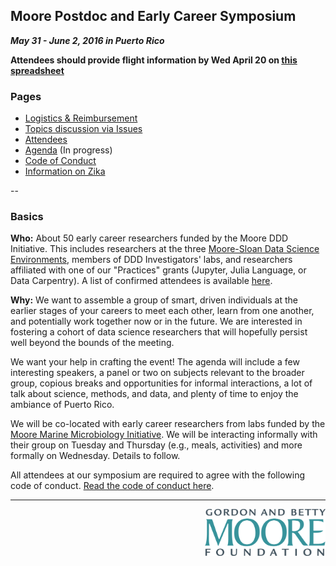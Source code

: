 ## Moore Postdoc and Early Career Symposium

**_May 31 - June 2, 2016 in Puerto Rico_**

**Attendees should provide flight information by Wed April 20 on [this spreadsheet](https://docs.google.com/spreadsheets/d/1le-bIvt5IEz0-VgrdsQ9QR6wj4zq0YQUzLR2wuQAqSE/edit)**

### Pages

- [Logistics & Reimbursement](https://github.com/DDD-Moore/early-career-puertorico/blob/master/logistics.md) 
- [Topics discussion via Issues](https://github.com/DDD-Moore/early-career-puertorico/issues)
- [Attendees](https://github.com/DDD-Moore/early-career-puertorico/blob/master/attendees.md)
- [Agenda](https://github.com/DDD-Moore/early-career-puertorico/blob/master/agenda.md) (In progress)
- [Code of Conduct](https://github.com/DDD-Moore/early-career-puertorico/blob/master/code-of-conduct.md)
- [Information on Zika](https://github.com/DDD-Moore/early-career-puertorico/blob/master/zika.md)

--
<!-- <a href="http://www.wyndhamriomar.com/"><img src="https://github.com/DDD-Moore/early-career-puertorico/raw/master/hotel.jpg" height="300"></a> -->

### Basics

**Who:** About 50 early career researchers funded by the Moore DDD Initiative. This includes researchers at the three [Moore-Sloan Data Science Environments](http://msdse.org), members of DDD Investigators' labs, and researchers affiliated with one of our "Practices" grants (Jupyter, Julia Language, or Data Carpentry). A list of confirmed attendees is available [here](https://github.com/DDD-Moore/early-career-puertorico/blob/master/attendees.md).

**Why:** We want to assemble a group of smart, driven individuals at the earlier stages of your careers to meet each other, learn from one another, and potentially work together now or in the future. We are interested in fostering a cohort of data science researchers that will hopefully persist well beyond the bounds of the meeting. 

We want your help in crafting the event! The agenda will include a few interesting speakers, a panel or two on subjects relevant to the broader group, copious breaks and opportunities for informal interactions, a lot of talk about science, methods, and data, and plenty of time to enjoy the ambiance of Puerto Rico.

We will be co-located with early career researchers from labs funded by the [Moore Marine Microbiology Initiative](https://www.moore.org/programs/science/marine-microbiology-initiative). We will be interacting informally with their group on Tuesday and Thursday (e.g., meals, activities) and more formally on Wednesday. Details to follow.

All attendees at our symposium are required to agree with the following code of conduct. [Read the code of conduct here](https://github.com/DDD-Moore/early-career-puertorico/blob/master/code-of-conduct.md).



---
<a href="http://www.moore.org"><img src="https://github.com/DDD-Moore/early-career-puertorico/raw/master/moore-logo-color.png" align="right" height="75"></a>
